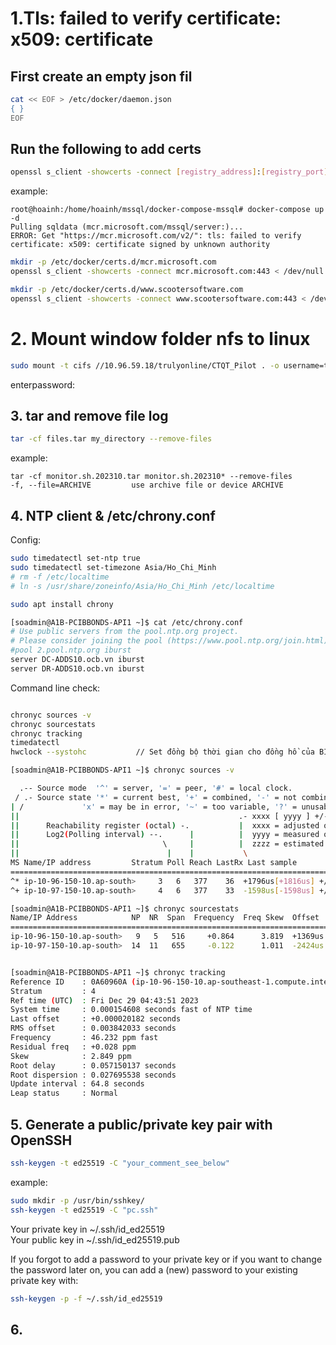 # 1.Tls: failed to verify certificate: x509: certificate 
## First create an empty json fil
```bash
cat << EOF > /etc/docker/daemon.json
{ }
EOF
```
## Run the following to add certs
```bash
openssl s_client -showcerts -connect [registry_address]:[registry_port] < /dev/null | sed -ne '/-BEGIN CERTIFICATE-/,/-END CERTIFICATE-/p' > /etc/docker/certs.d/[registry_address]/ca.crt
```
example:
```log
root@hoainh:/home/hoainh/mssql/docker-compose-mssql# docker-compose up -d
Pulling sqldata (mcr.microsoft.com/mssql/server:)...
ERROR: Get "https://mcr.microsoft.com/v2/": tls: failed to verify certificate: x509: certificate signed by unknown authority
```
```bash
mkdir -p /etc/docker/certs.d/mcr.microsoft.com
openssl s_client -showcerts -connect mcr.microsoft.com:443 < /dev/null | sed -ne '/-BEGIN CERTIFICATE-/,/-END CERTIFICATE-/p' > /etc/docker/certs.d/mcr.microsoft.com/ca.crt
```
```bash
mkdir -p /etc/docker/certs.d/www.scootersoftware.com
openssl s_client -showcerts -connect www.scootersoftware.com:443 < /dev/null | sed -ne '/-BEGIN CERTIFICATE-/,/-END CERTIFICATE-/p' > /etc/docker/certs.d/www.scootersoftware.com/ca.crt
```

# 2. Mount window folder nfs to linux
```bash
sudo mount -t cifs //10.96.59.18/trulyonline/CTQT_Pilot . -o username=trulyonline
```
enterpassword:
 
## 3. tar and remove file log
```bash
tar -cf files.tar my_directory --remove-files
```
example:
```log
tar -cf monitor.sh.202310.tar monitor.sh.202310* --remove-files
-f, --file=ARCHIVE         use archive file or device ARCHIVE
```


## 4. NTP client & /etc/chrony.conf
Config:
```bash
sudo timedatectl set-ntp true 
sudo timedatectl set-timezone Asia/Ho_Chi_Minh
# rm -f /etc/localtime
# ln -s /usr/share/zoneinfo/Asia/Ho_Chi_Minh /etc/localtime

sudo apt install chrony

[soadmin@A1B-PCIBBONDS-API1 ~]$ cat /etc/chrony.conf
# Use public servers from the pool.ntp.org project.
# Please consider joining the pool (https://www.pool.ntp.org/join.html).
#pool 2.pool.ntp.org iburst
server DC-ADDS10.ocb.vn iburst
server DR-ADDS10.ocb.vn iburst
```

Command line check:
```bash

chronyc sources -v
chronyc sourcestats
chronyc tracking
timedatectl
hwclock --systohc           // Set đồng bộ thời gian cho đồng hồ của BIOS (Đồng hồ phần cứng) 
```


```bash
[soadmin@A1B-PCIBBONDS-API1 ~]$ chronyc sources -v

  .-- Source mode  '^' = server, '=' = peer, '#' = local clock.
 / .- Source state '*' = current best, '+' = combined, '-' = not combined,
| /             'x' = may be in error, '~' = too variable, '?' = unusable.
||                                                 .- xxxx [ yyyy ] +/- zzzz
||      Reachability register (octal) -.           |  xxxx = adjusted offset,
||      Log2(Polling interval) --.      |          |  yyyy = measured offset,
||                                \     |          |  zzzz = estimated error.
||                                 |    |           \
MS Name/IP address         Stratum Poll Reach LastRx Last sample
===============================================================================
^* ip-10-96-150-10.ap-south>     3   6   377    36  +1796us[+1816us] +/-   57ms
^+ ip-10-97-150-10.ap-south>     4   6   377    33  -1598us[-1598us] +/-  104ms

[soadmin@A1B-PCIBBONDS-API1 ~]$ chronyc sourcestats
Name/IP Address            NP  NR  Span  Frequency  Freq Skew  Offset  Std Dev
==============================================================================
ip-10-96-150-10.ap-south>   9   5   516     +0.864      3.819  +1369us   357us
ip-10-97-150-10.ap-south>  14  11   655     -0.122      1.011  -2424us   185us


[soadmin@A1B-PCIBBONDS-API1 ~]$ chronyc tracking
Reference ID    : 0A60960A (ip-10-96-150-10.ap-southeast-1.compute.internal)
Stratum         : 4
Ref time (UTC)  : Fri Dec 29 04:43:51 2023
System time     : 0.000154608 seconds fast of NTP time
Last offset     : +0.000020182 seconds
RMS offset      : 0.003842033 seconds
Frequency       : 46.232 ppm fast
Residual freq   : +0.028 ppm
Skew            : 2.849 ppm
Root delay      : 0.057150137 seconds
Root dispersion : 0.027695538 seconds
Update interval : 64.8 seconds
Leap status     : Normal
```

## 5. Generate a public/private key pair with OpenSSH
```bash
ssh-keygen -t ed25519 -C "your_comment_see_below"
```
example:
```bash
sudo mkdir -p /usr/bin/sshkey/
ssh-keygen -t ed25519 -C "pc.ssh"
```
Your private key in ~/.ssh/id_ed25519 \
Your public key in ~/.ssh/id_ed25519.pub

If you forgot to add a password to your private key or if you want to change the password later on, you can add a (new) password to your existing private key with:
```bash
ssh-keygen -p -f ~/.ssh/id_ed25519
```

  

## 6. ####
